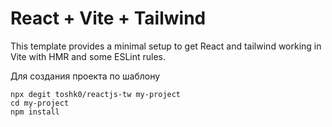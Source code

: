 # React + Vite + Tailwind

This template provides a minimal setup to get React and tailwind working in Vite with HMR and some ESLint rules.

Для создания проекта по шаблону

```shell
npx degit toshk0/reactjs-tw my-project
cd my-project
npm install
```

